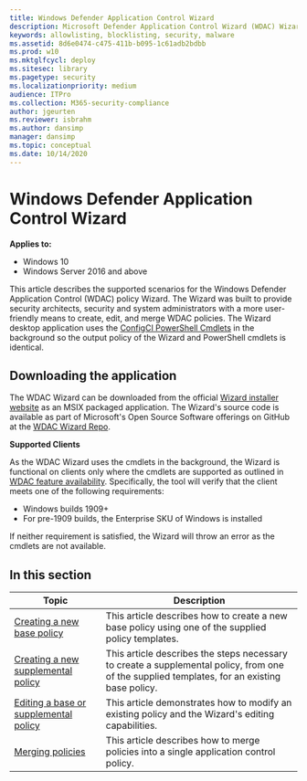 ```yaml
---
title: Windows Defender Application Control Wizard
description: Microsoft Defender Application Control Wizard (WDAC) Wizard allows users to create, edit, and merge application control policies in a simple to use Windows application.
keywords: allowlisting, blocklisting, security, malware
ms.assetid: 8d6e0474-c475-411b-b095-1c61adb2bdbb
ms.prod: w10
ms.mktglfcycl: deploy
ms.sitesec: library
ms.pagetype: security
ms.localizationpriority: medium
audience: ITPro
ms.collection: M365-security-compliance
author: jgeurten
ms.reviewer: isbrahm
ms.author: dansimp
manager: dansimp
ms.topic: conceptual
ms.date: 10/14/2020
---
```


# Windows Defender Application Control Wizard

**Applies to:**

-   Windows 10
-   Windows Server 2016 and above

This article describes the supported scenarios for the Windows Defender Application Control (WDAC) policy Wizard. The Wizard was built to provide security architects, security and system administrators with a more user-friendly means to create, edit, and merge WDAC policies. The Wizard desktop application uses the [ConfigCI PowerShell Cmdlets](https://docs.microsoft.com/powershell/module/configci/?view=win10-ps) in the background so the output policy of the Wizard and PowerShell cmdlets is identical. 

## Downloading the application

The WDAC Wizard can be downloaded from the official [Wizard installer website](https://bit.ly/3koHwYs) as an MSIX packaged application. The Wizard's source code is available as part of Microsoft's Open Source Software offerings on GitHub at the [WDAC Wizard Repo](https://github.com/MicrosoftDocs/WDAC-Toolkit). 

**Supported Clients**

As the WDAC Wizard uses the cmdlets in the background, the Wizard is functional on clients only where the cmdlets are supported as outlined in [WDAC feature availability](feature-availability.md). Specifically, the tool will verify that the client meets one of the following requirements: 

-   Windows builds 1909+
-   For pre-1909 builds, the Enterprise SKU of Windows is installed

If neither requirement is satisfied, the Wizard will throw an error as the cmdlets are not available.

## In this section

| Topic | Description |
| - | - |
| [Creating a new base policy](wdac-wizard-create-base-policy.md) | This article describes how to create a new base policy using one of the supplied policy templates. |
| [Creating a new supplemental policy](wdac-wizard-create-supplemental-policy.md) | This article describes the steps necessary to create a supplemental policy, from one of the supplied templates, for an existing base policy. |
| [Editing a base or supplemental policy](wdac-wizard-editing-policy.md) | This article demonstrates how to modify an existing policy and the Wizard's editing capabilities. |
| [Merging policies](wdac-wizard-merging-policies.md) | This article describes how to merge policies into a single application control policy. |

